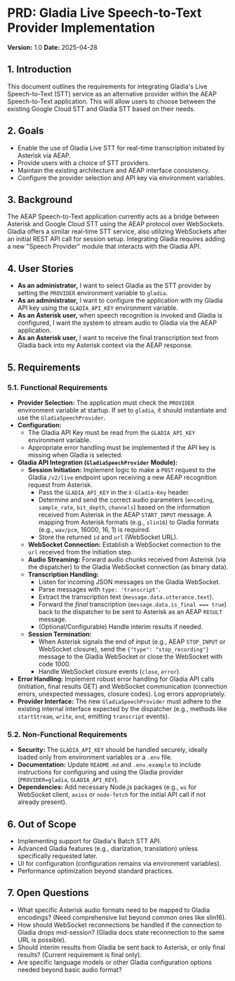 # PRD: Gladia Live Speech-to-Text Provider Implementation

**Version:** 1.0
**Date:** 2025-04-28

## 1. Introduction

This document outlines the requirements for integrating Gladia's Live Speech-to-Text (STT) service as an alternative provider within the AEAP Speech-to-Text application. This will allow users to choose between the existing Google Cloud STT and Gladia STT based on their needs.

## 2. Goals

*   Enable the use of Gladia Live STT for real-time transcription initiated by Asterisk via AEAP.
*   Provide users with a choice of STT providers.
*   Maintain the existing architecture and AEAP interface consistency.
*   Configure the provider selection and API key via environment variables.

## 3. Background

The AEAP Speech-to-Text application currently acts as a bridge between Asterisk and Google Cloud STT using the AEAP protocol over WebSockets. Gladia offers a similar real-time STT service, also utilizing WebSockets after an initial REST API call for session setup. Integrating Gladia requires adding a new "Speech Provider" module that interacts with the Gladia API.

## 4. User Stories

*   **As an administrator,** I want to select Gladia as the STT provider by setting the `PROVIDER` environment variable to `gladia`.
*   **As an administrator,** I want to configure the application with my Gladia API key using the `GLADIA_API_KEY` environment variable.
*   **As an Asterisk user,** when speech recognition is invoked and Gladia is configured, I want the system to stream audio to Gladia via the AEAP application.
*   **As an Asterisk user,** I want to receive the final transcription text from Gladia back into my Asterisk context via the AEAP response.

## 5. Requirements

### 5.1. Functional Requirements

*   **Provider Selection:** The application must check the `PROVIDER` environment variable at startup. If set to `gladia`, it should instantiate and use the `GladiaSpeechProvider`.
*   **Configuration:**
    *   The Gladia API Key must be read from the `GLADIA_API_KEY` environment variable.
    *   Appropriate error handling must be implemented if the API key is missing when Gladia is selected.
*   **Gladia API Integration (`GladiaSpeechProvider` Module):**
    *   **Session Initiation:** Implement logic to make a `POST` request to the Gladia `/v2/live` endpoint upon receiving a new AEAP recognition request from Asterisk.
        *   Pass the `GLADIA_API_KEY` in the `X-Gladia-Key` header.
        *   Determine and send the correct audio parameters (`encoding`, `sample_rate`, `bit_depth`, `channels`) based on the information received from Asterisk in the AEAP `START_INPUT` message. A mapping from Asterisk formats (e.g., `slin16`) to Gladia formats (e.g., `wav/pcm`, 16000, 16, 1) is required.
        *   Store the returned `id` and `url` (WebSocket URL).
    *   **WebSocket Connection:** Establish a WebSocket connection to the `url` received from the initiation step.
    *   **Audio Streaming:** Forward audio chunks received from Asterisk (via the dispatcher) to the Gladia WebSocket connection (as binary data).
    *   **Transcription Handling:**
        *   Listen for incoming JSON messages on the Gladia WebSocket.
        *   Parse messages with `type: 'transcript'`.
        *   Extract the transcription text (`message.data.utterance.text`).
        *   Forward the *final* transcription (`message.data.is_final === true`) back to the dispatcher to be sent to Asterisk as an AEAP `RESULT` message.
        *   (Optional/Configurable) Handle interim results if needed.
    *   **Session Termination:**
        *   When Asterisk signals the end of input (e.g., AEAP `STOP_INPUT` or WebSocket closure), send the `{"type": "stop_recording"}` message to the Gladia WebSocket or close the WebSocket with code 1000.
        *   Handle WebSocket closure events (`close`, `error`).
*   **Error Handling:** Implement robust error handling for Gladia API calls (initiation, final results GET) and WebSocket communication (connection errors, unexpected messages, closure codes). Log errors appropriately.
*   **Provider Interface:** The new `GladiaSpeechProvider` must adhere to the existing internal interface expected by the dispatcher (e.g., methods like `startStream`, `write`, `end`, emitting `transcript` events).

### 5.2. Non-Functional Requirements

*   **Security:** The `GLADIA_API_KEY` should be handled securely, ideally loaded only from environment variables or a `.env` file.
*   **Documentation:** Update `README.md` and `.env.example` to include instructions for configuring and using the Gladia provider (`PROVIDER=gladia`, `GLADIA_API_KEY`).
*   **Dependencies:** Add necessary Node.js packages (e.g., `ws` for WebSocket client, `axios` or `node-fetch` for the initial API call if not already present).

## 6. Out of Scope

*   Implementing support for Gladia's Batch STT API.
*   Advanced Gladia features (e.g., diarization, translation) unless specifically requested later.
*   UI for configuration (configuration remains via environment variables).
*   Performance optimization beyond standard practices.

## 7. Open Questions

*   What specific Asterisk audio formats need to be mapped to Gladia encodings? (Need comprehensive list beyond common ones like slin16).
*   How should WebSocket reconnections be handled if the connection to Gladia drops mid-session? (Gladia docs state reconnection to the same URL is possible).
*   Should interim results from Gladia be sent back to Asterisk, or only final results? (Current requirement is final only).
*   Are specific language models or other Gladia configuration options needed beyond basic audio format?
